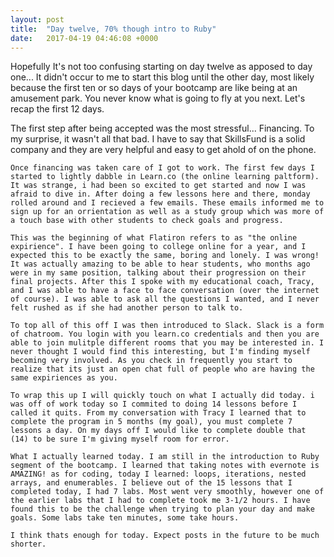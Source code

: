 ```yaml
---
layout: post
title:  "Day twelve, 70% though intro to Ruby"
date:   2017-04-19 04:46:08 +0000
---
```



  Hopefully It's not too confusing starting on day twelve as apposed to day one... It didn't occur to me to start this blog until the other day, most likely because the first ten or so days of your bootcamp are like being at an amusement park. You never know what is going to fly at you next. Let's recap the first 12 days.

  The first step after being accepted was the most stressful... Financing. To my surprise, it wasn't all that bad. I have to say that SkillsFund is a solid company and they are very helpful and easy to get ahold of on the phone. 
	
	Once financing was taken care of I got to work. The first few days I started to lightly dabble in Learn.co (the online learning paltform). It was strange, i had been so excited to get started and now I was afraid to dive in. After doing a few lessons here and there, monday rolled around and I recieved a few emails. These emails informed me to sign up for an orrientation as well as a study group which was more of a touch base with other students to check goals and progress.
	
	This was the beginning of what Flatiron refers to as "the online expirience". I have been going to college online for a year, and I expected this to be exactly the same, boring and lonely. I was wrong! It was actually amazing to be able to hear students, who months ago were in my same position, talking about their progression on their final projects. After this I spoke with my educational coach, Tracy, and I was able to have a face to face conversation (over the internet of course). I was able to ask all the questions I wanted, and I never felt rushed as if she had another person to talk to. 
	
	To top all of this off I was then introduced to Slack. Slack is a form of chatroom. You login with you learn.co credentials and then you are able to join mulitple different rooms that you may be interested in. I never thought I would find this interesting, but I'm finding myself becoming very involved. As you check in frequently you start to realize that its just an open chat full of people who are having the same expiriences as you. 
	
	To wrap this up I will quickly touch on what I actually did today. i was off of work today so I commited to doing 14 lessons before I called it quits. From my conversation with Tracy I learned that to complete the program in 5 months (my goal), you must complete 7 lessons a day. On my days off I would like to complete double that (14) to be sure I'm giving myself room for error. 
	
	What I actually learned today. I am still in the introduction to Ruby segment of the bootcamp. I learned that taking notes with evernote is AMAZING! as for coding, today I learned: loops, iterations, nested arrays, and enumerables. I believe out of the 15 lessons that I completed today, I had 7 labs. Most went very smoothly, however one of the earlier labs that I had to complete took me 3-1/2 hours. I have found this to be the challenge when trying to plan your day and make goals. Some labs take ten minutes, some take hours. 
	
	I think thats enough for today. Expect posts in the future to be much shorter. 

